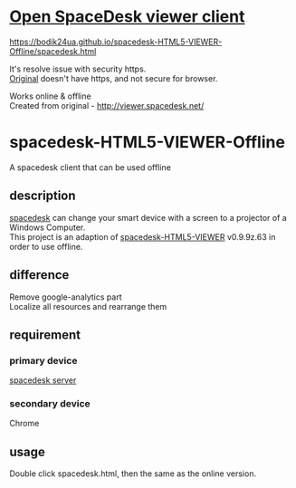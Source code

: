 # [Open SpaceDesk viewer client](https://bodik24ua.github.io/spacedesk-HTML5-VIEWER-Offline/spacedesk.html)
https://bodik24ua.github.io/spacedesk-HTML5-VIEWER-Offline/spacedesk.html   

It's resolve issue with security https.   
[Original](http://viewer.spacedesk.net/) doesn't have https, and not secure for browser.

Works online & offline    
Created from original - http://viewer.spacedesk.net/

# spacedesk-HTML5-VIEWER-Offline
A spacedesk client that can be used offline
## description
[spacedesk](https://spacedesk.net/) can change your smart device with a screen to a projector of a Windows Computer.  
This project is an adaption of [spacedesk-HTML5-VIEWER](http://spacedesk.ph/html5viewer/) v0.9.9z.63 in order to use offline.
## difference
Remove google-analytics part  
Localize all resources and rearrange them
## requirement
### primary device
[spacedesk server](https://spacedesk.net/#downloads)
### secondary device
Chrome
## usage
Double click spacedesk.html, then the same as the online version.

